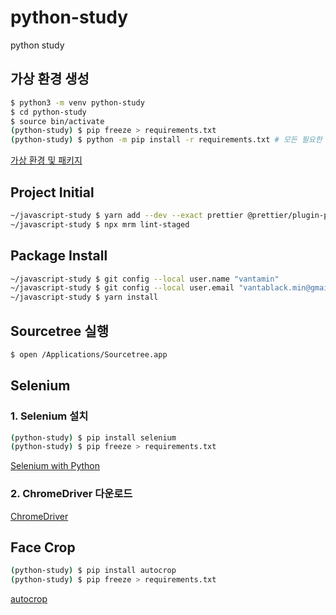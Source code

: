 # python-study

python study

## 가상 환경 생성

```bash
$ python3 -m venv python-study
$ cd python-study
$ source bin/activate
(python-study) $ pip freeze > requirements.txt
(python-study) $ python -m pip install -r requirements.txt # 모든 필요한 패키지를 설치
```

[가상 환경 및 패키지](https://docs.python.org/ko/3/tutorial/venv.html)

## Project Initial

```bash
~/javascript-study $ yarn add --dev --exact prettier @prettier/plugin-python
~/javascript-study $ npx mrm lint-staged
```

## Package Install

```bash
~/javascript-study $ git config --local user.name "vantamin"
~/javascript-study $ git config --local user.email "vantablack.min@gmail.com"
~/javascript-study $ yarn install
```

## Sourcetree 실행

```bash
$ open /Applications/Sourcetree.app
```

## Selenium

### 1. Selenium 설치

```bash
(python-study) $ pip install selenium
(python-study) $ pip freeze > requirements.txt
```

[Selenium with Python](https://selenium-python.readthedocs.io/)

### 2. ChromeDriver 다운로드

[ChromeDriver](https://chromedriver.chromium.org/downloads)

## Face Crop

```bash
(python-study) $ pip install autocrop
(python-study) $ pip freeze > requirements.txt
```

[autocrop](https://pypi.org/project/autocrop/)
